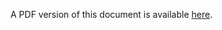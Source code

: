 A PDF version of this document is available [here](/output/dist/API/PDF/fafiletext_Download_PDF_/API/PDF/API_UG.pdf).
